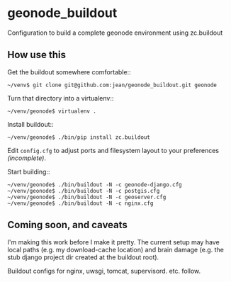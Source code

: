 geonode_buildout
================

Configuration to build a complete geonode environment using zc.buildout

How use this
------------

Get the buildout somewhere comfortable::

    ~/venv$ git clone git@github.com:jean/geonode_buildout.git geonode

Turn that directory into a virtualenv::

    ~/venv/geonode$ virtualenv .

Install buildout::

    ~/venv/geonode$ ./bin/pip install zc.buildout

Edit `config.cfg` to adjust ports and filesystem layout to your preferences
*(incomplete)*.

Start building::

    ~/venv/geonode$ ./bin/buildout -N -c geonode-django.cfg 
    ~/venv/geonode$ ./bin/buildout -N -c postgis.cfg 
    ~/venv/geonode$ ./bin/buildout -N -c geoserver.cfg 
    ~/venv/geonode$ ./bin/buildout -N -c nginx.cfg 

Coming soon, and caveats
------------------------

I'm making this work before I make it pretty.
The current setup may have local paths (e.g. my download-cache location)
and brain damage (e.g. the stub django project dir created at the buildout
root).

Buildout configs for nginx, uwsgi, tomcat, supervisord. etc. follow.
